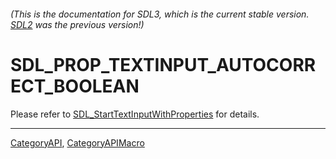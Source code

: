 ###### (This is the documentation for SDL3, which is the current stable version. [SDL2](https://wiki.libsdl.org/SDL2/) was the previous version!)
# SDL_PROP_TEXTINPUT_AUTOCORRECT_BOOLEAN

Please refer to [SDL_StartTextInputWithProperties](SDL_StartTextInputWithProperties) for details.

----
[CategoryAPI](CategoryAPI), [CategoryAPIMacro](CategoryAPIMacro)

